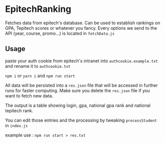 # EpitechRanking

Fetches data from epitech's database. Can be used to establish rankings on GPA, Tepitech scores or whatever you fancy.
Every options we send to the API (year, course, promo...) is located in `fetchData.js`

## Usage
paste your auth cookie from epitech's intranet 
into `authcookie.example.txt` and  rename it to `authcookie.txt`

`npm i` or `yarn i` and `npm run start`

All data will be persisted into a `res.json` file that will be accessed in further runs for faster computing. Make sure you delete the `res.json` file if you want to fetch new data.

The output is a table showing login, gpa, national gpa rank and national tepitech rank.

You can edit those entries and the processing by tweaking `processStudent` in `index.js`

example use : `npm run start > res.txt`
